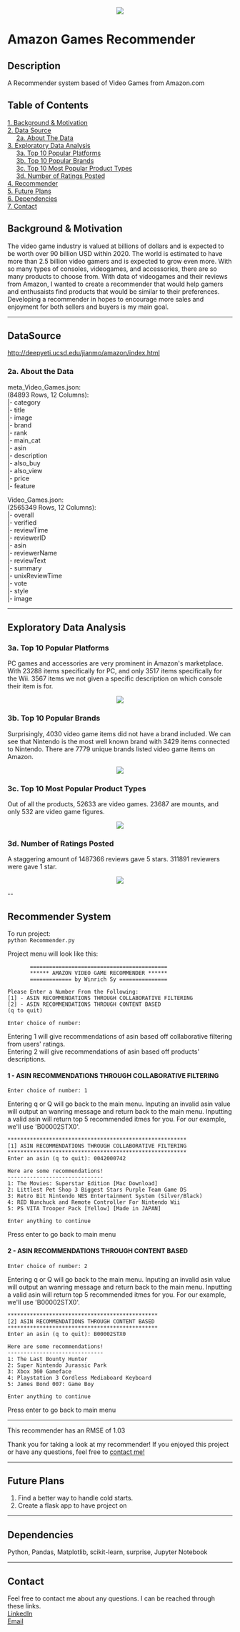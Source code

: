 <p align="center"><img src="AmazonLogo.png"></p>

# **Amazon Games Recommender**  
## Description  

A Recommender system based of Video Games from Amazon.com

## Table of Contents
[1. Background & Motivation](#Background&Motivation)<br>
[2. Data Source](#DataSource)<br>
    &nbsp;&nbsp;&nbsp;&nbsp;&nbsp;[2a. About The Data](#data)<br>
[3. Exploratory Data Analysis](#EDA)<br>
    &nbsp;&nbsp;&nbsp;&nbsp;&nbsp;[3a. Top 10 Popular Platforms](#3a)<br>
    &nbsp;&nbsp;&nbsp;&nbsp;&nbsp;[3b. Top 10 Popular Brands](#3b)<br>
    &nbsp;&nbsp;&nbsp;&nbsp;&nbsp;[3c. Top 10 Most Popular Product Types](#3c)<br>
    &nbsp;&nbsp;&nbsp;&nbsp;&nbsp;[3d. Number of Ratings Posted](#3d)<br>
[4. Recommender](#Recommender)<br>
[5. Future Plans](#FuturePlans)<br>
[6. Dependencies](#Dependencies)<br>
[7. Contact](#Contact)<br>

## <a id="Background&Motivation">Background & Motivation</a>
The video game industry is valued at billions of dollars and is expected to be worth over 90 billion USD within 2020. The world is estimated to have more than 2.5 billion video gamers and is expected to grow even more. With so many types of consoles, videogames, and accessories, there are so many products to choose from. With data of videogames and their reviews from Amazon, I wanted to create a recommender that would help gamers and enthusaists find products that would be similar to their preferences. Developing a recommender in hopes to encourage more sales and enjoyment for both sellers and buyers is my main goal.

---
## <a id="DataSource">DataSource</a>
http://deepyeti.ucsd.edu/jianmo/amazon/index.html

### <a id="data">2a. About the Data</a>
meta_Video_Games.json:  
(84893 Rows, 12 Columns):  
|- category  
|- title         
|- image          
|- brand         
|- rank          
|- main_cat      
|- asin          
|- description   
|- also_buy        
|- also_view       
|- price           
|- feature            

Video_Games.json:  
(2565349 Rows, 12 Columns):  
|- overall          
|- verified          
|- reviewTime      
|- reviewerID      
|- asin            
|- reviewerName    
|- reviewText      
|- summary         
|- unixReviewTime   
|- vote            
|- style           
|- image           

---
## <a id="EDA">Exploratory Data Analysis</a>
### <a id="3a">3a. Top 10 Popular Platforms</a>

PC games and accessories are very prominent in Amazon's marketplace. With 23288 items
specifically for PC, and only 3517 items specifically for the Wii. 3567 items we not given a
specific description on which console their item is for.
<p align="center"><img src="Graphs/1. Top 10 Popular Platforms.png"></p>


### <a id="3b">3b. Top 10 Popular Brands</a>

Surprisingly, 4030 video game items did not have a brand included. We can see that Nintendo
is the most well known brand with 3429 items connected to Nintendo. There are 7779 unique brands listed video game items on Amazon.
<p align="center"><img src="Graphs/2. Top 10 Popular Brands.png"></p>


### <a id="3c">3c. Top 10 Most Popular Product Types</a>

Out of all the products, 52633 are video games. 23687 are mounts, and only 532 are video game figures.
<p align="center"><img src="Graphs/3. Top 10 Most Popular Product Types.png"></p>

### <a id="3d">3d. Number of Ratings Posted</a>

A staggering amount of 1487366 reviews gave 5 stars. 311891 reviewers were gave 1 star.
<p align="center"><img src="Graphs/4. Number of Ratings Posted.png"></p>

<!--a id="3e">3e. Number of Ratings Posted -need to fix-</a>
<p align="center"><img src="Graphs/Number of Ratings Posted.png"></p-->

--
## <a id="Recommender">Recommender System</a>
To run project:  
```python Recommender.py```  

Project menu will look like this:
```
       ===========================================
       ****** AMAZON VIDEO GAME RECOMMENDER ******
       ============= by Winrich Sy ===============
                                                            
Please Enter a Number From the Following: 
[1] - ASIN RECOMMENDATIONS THROUGH COLLABORATIVE FILTERING
[2] - ASIN RECOMMENDATIONS THROUGH CONTENT BASED
(q to quit)

Enter choice of number:
```
Entering 1 will give recommendations of asin based off collaborative filtering from users' ratings.  
Entering 2 will give recommendations of asin based off products' descriptions.  
  
#### 1 - ASIN RECOMMENDATIONS THROUGH COLLABORATIVE FILTERING
`Enter choice of number: 1` 
  
Entering q or Q will go back to the main menu. Inputing an invalid asin value will output an wanring message and return back to the main menu. Inputting a valid asin will return top 5 recommended itmes for you. For our example, we'll use 'B00002STX0'.
  
```
********************************************************
[1] ASIN RECOMMENDATIONS THROUGH COLLABORATIVE FILTERING
********************************************************
Enter an asin (q to quit): 0042000742

Here are some recommendations!
------------------------------
1: The Movies: Superstar Edition [Mac Download]
2: Littlest Pet Shop 3 Biggest Stars Purple Team Game DS
3: Retro Bit Nintendo NES Entertainment System (Silver/Black)
4: RED Nunchuck and Remote Controller For Nintendo Wii
5: PS VITA Trooper Pack [Yellow] [Made in JAPAN]

Enter anything to continue
```   
Press enter to go back to main menu
  
  
#### 2 - ASIN RECOMMENDATIONS THROUGH CONTENT BASED 
`Enter choice of number: 2`  
  
Entering q or Q will go back to the main menu. Inputing an invalid asin value will output an wanring message and return back to the main menu. Inputting a valid asin will return top 5 recommended itmes for you. For our example, we'll use 'B00002STX0'.
  
```
***********************************************
[2] ASIN RECOMMENDATIONS THROUGH CONTENT BASED
***********************************************
Enter an asin (q to quit): B00002STX0

Here are some recommendations!
------------------------------
1: The Last Bounty Hunter
2: Super Nintendo Jurassic Park
3: Xbox 360 Gameface
4: Playstation 3 Cordless Mediaboard Keyboard
5: James Bond 007: Game Boy

Enter anything to continue
```   
Press enter to go back to main menu
  
  
-------------
This recommender has an RMSE of 1.03

Thank you for taking a look at my recommender! If you enjoyed this project or have any questions, feel free to [contact me!](#Contact)


---
## <a id="FuturePlans">Future Plans</a>
1. Find a better way to handle cold starts.
2. Create a flask app to have project on

---
## <a id="Dependencies">Dependencies</a>
Python,
Pandas,
Matplotlib,
scikit-learn,
surprise,
Jupyter Notebook

---
## <a id="Contact">Contact</a>
Feel free to contact me about any questions. I can be reached through these links.  
[LinkedIn](https://www.linkedin.com/in/winrichsy/)  
[Email](winrichsy@gmail.com)  


